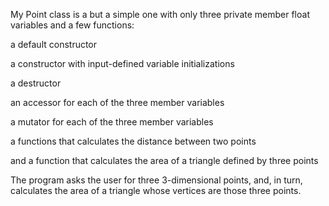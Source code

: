 My Point class is a but a simple one with only three private member float variables and
a few functions:

a default constructor

a constructor with input-defined variable initializations

a destructor

an accessor for each of the three member variables

a mutator for each of the three member variables

a functions that calculates the distance between two points

and a function that calculates the area of a triangle defined by three points

The program asks the user for three 3-dimensional points, and, in turn,
calculates the area of a triangle whose vertices are those three points.
